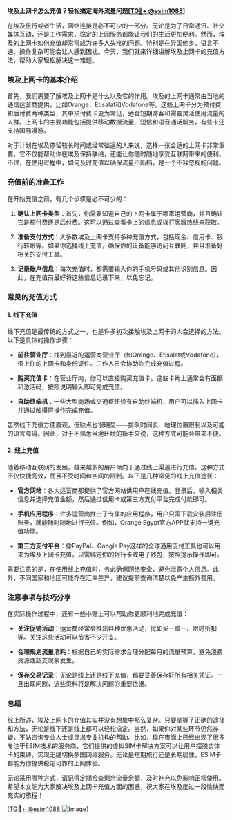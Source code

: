 **埃及上网卡怎么充值？轻松搞定海外流量问题[[TG💪+ @esim1088](https://t.me/s/esim1088)]**

在埃及旅行或者生活，网络连接是必不可少的一部分。无论是为了日常通讯、社交媒体互动，还是工作需求，稳定的上网服务都能让我们的生活更加便利。然而，埃及的上网卡如何充值却常常成为许多人头疼的问题。特别是在异国他乡，语言不通、操作复杂可能会让人感到困扰。今天，我们就来详细讲解埃及上网卡的充值方法，帮助大家轻松解决这一难题。

### 埃及上网卡的基本介绍

首先，我们需要了解埃及上网卡是什么以及它的作用。埃及的上网卡通常由当地的通信运营商提供，比如Orange、Etisalat和Vodafone等。这些上网卡分为预付费和后付费两种类型，其中预付费卡更为常见，适合短期游客和需要灵活使用流量的人群。上网卡的主要功能包括提供移动数据流量、短信和语音通话服务，有些卡还支持国际漫游。

对于计划在埃及停留较长时间或经常往返的人来说，选择一张合适的上网卡非常重要。它不仅能帮助你在埃及保持联络，还能让你随时随地享受互联网带来的便利。不过，在使用过程中，如何及时充值以确保流量不断档，是一个不容忽视的问题。

### 充值前的准备工作

在开始充值之前，有几个步骤是必不可少的：

1. **确认上网卡类型**：首先，你需要知道自己的上网卡属于哪家运营商，并且确认它是预付费还是后付费。这可以通过查看卡上的信息或拨打客服热线来获取。
   
2. **准备支付方式**：大多数埃及上网卡支持多种充值方式，包括现金、信用卡、银行转账等。如果你选择线上充值，确保你的设备能够访问互联网，并且准备好相关的支付工具。

3. **记录账户信息**：每次充值时，都需要输入你的手机号码或其他识别信息。因此，在充值前最好将这些信息记录下来，以免忘记。

### 常见的充值方式

#### 1. 线下充值

线下充值是最传统的方式之一，也是许多初次接触埃及上网卡的人会选择的方法。以下是具体的操作步骤：

- **前往营业厅**：找到最近的运营商营业厅（如Orange、Etisalat或Vodafone），带上你的上网卡和身份证件。工作人员会协助你完成充值过程。
  
- **购买充值卡**：在营业厅内，你可以直接购买充值卡。这些卡片上通常会有面额和激活码，按照说明输入即可完成充值。

- **自助终端机**：一些大型商场或交通枢纽设有自助终端机，用户可以插入上网卡并通过触摸屏操作完成充值。

虽然线下充值方便直观，但缺点也很明显——排队时间长、地理位置限制以及可能的语言障碍。因此，对于不熟悉当地环境的新手来说，这种方式可能会带来不便。

#### 2. 线上充值

随着移动互联网的发展，越来越多的用户倾向于通过线上渠道进行充值。这种方式不仅快捷高效，而且不受时间和空间的限制。以下是几种常见的线上充值途径：

- **官方网站**：各大运营商都提供了官方网站供用户在线充值。登录后，输入相关信息并选择充值金额，然后通过信用卡或第三方支付平台完成付款即可。

- **手机应用程序**：许多运营商推出了专属的应用程序，用户只需下载安装后注册账号，就能随时随地进行充值。例如，Orange Egypt官方APP就支持一键充值功能。

- **第三方支付平台**：像PayPal、Google Pay这样的全球通用支付工具也可以用来为埃及上网卡充值。只需绑定你的银行卡或电子钱包，按照提示操作即可。

需要注意的是，在使用线上充值时，务必确保网络安全，避免泄露个人信息。此外，不同国家和地区可能存在汇率差异，建议提前查询清楚以免产生额外费用。

### 注意事项与技巧分享

在实际操作过程中，还有一些小贴士可以帮助你更顺利地完成充值：

- **关注促销活动**：运营商经常会推出各种优惠活动，比如买一赠一、限时折扣等。关注这些活动可以节省不少开支。

- **合理规划流量消耗**：根据自己的实际需求合理分配每月的流量预算，避免浪费资源或超支现象发生。

- **保存交易记录**：无论是线上还是线下充值，都要妥善保存好所有相关凭证。一旦出现问题，这些资料将是解决问题的重要依据。

### 总结

综上所述，埃及上网卡的充值其实并没有想象中那么复杂。只要掌握了正确的途径和方法，无论是线下还是线上都可以轻松搞定。当然，如果你对某些环节仍然存疑，不妨咨询专业人士或寻求专业机构的帮助。比如，现在市面上已经出现了很多专注于ESIM技术的服务商，它们提供的虚拟SIM卡解决方案可以让用户摆脱实体卡的束缚，实现无缝切换多国网络服务。无论是短期旅行还是长期居住，ESIM卡都能为你提供稳定可靠的上网体验。

无论采用哪种方式，请记得定期检查剩余流量余额，及时补充以免影响正常使用。希望本文能为大家解决埃及上网卡充值方面的困惑，祝大家在埃及度过一段愉快而充实的旅程！

[[TG💪+ @esim1088](https://t.me/s/esim1088) ![Image](https://i.postimg.cc/4NQfJmqS/Snipaste-2025-05-13-00-14-12.png)]